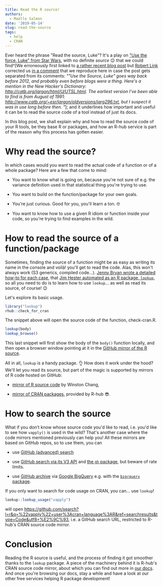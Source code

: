 ```yaml
---
title: Read the R source!
authors:
  - Maëlle Salmon
date: '2019-05-14'
slug: read-the-source
tags:
  - help
  - CRAN
---
```


Ever heard the phrase "Read the source, Luke"? It's a play on ["Use the force, Luke" from Star Wars](https://mygeekwisdom.com/2012/04/14/use-the-force-luke/), with no definite _source_ :wink: that we could find^[We erroneously first linked to [a rather recent blog post](https://blog.codinghorror.com/learn-to-read-the-source-luke/) but [Robert Link](https://github.com/rplzzz) corrected us [in a comment](https://github.com/r-hub/blog/issues/27#issuecomment-528011915) that we reproduce here in case the post gets separated from its comments: _""Use the Source, Luke" goes way back before 2012, and probably even before blogs were a thing.  Here's a mention in the New Hacker's Dictionary: http://catb.org/jargon/html/U/UTSL.html.
The earliest version I've been able to find is from August of 1991:  http://www.catb.org/~esr/jargon/oldversions/jarg296.txt, but I suspect it was in use long before then.  "_]; and it underlines how important and useful it can be to read the source code of a tool instead of just its docs. 

In this blog post, we shall explain why and how to read the source code of your R tools, be they base R or packages, and how an R-hub service is part of the reason why this process has gotten easier.

# Why read the source?

In which cases would you want to read the actual code of a function or of a whole package? Here are a few that come to mind:

* You want to know what is going on, because you're not sure of e.g. the variance definition used in that statistical thing you're trying to use.

* You want to build on the function/package for your own goals.

* You're just curious. Good for you, you'll learn a ton. :nerd_face:

* You want to know how to use a given R idiom or function inside your code, so you're trying to find examples in the wild.

# How to read the source of a function/package

Sometimes, finding the source of a function might be as easy as writing its name in the console and voilà! you'll get to read the code. Alas, this won't always work (S3 generics, compiled code...). [Jenny Bryan wrote a detailed how-to for each case](https://github.com/jennybc/access-r-source#accessing-r-source), that [Jim Hester automated as an R package, `lookup`](https://github.com/jimhester/lookup#readme), so all you need to do is to learn how to use `lookup`... as well as read its source, of course! :wink:

Let's explore its basic usage.

```r
library("lookup")
rhub::check_for_cran
```

The snippet above will open the source code of the function, check-cran.R. 
```r
lookup(body)
lookup_browse()
```

This last snippet will first show the body of the `body()` function locally, and then open a browser window pointing at it in the [GitHub mirror of the R source](https://github.com/wch/r-source). 

All in all, `lookup` is a handy package. :ok_hand: How does it work under the hood? We'll let you read its source, but part of the magic is supported by mirrors of R code hosted on GitHub:

* [mirror of R source code](https://github.com/wch/r-source) by Winston Chang,

* [mirror of CRAN packages](https://github.com/cran), provided by R-hub :sunglasses:.

# How to search the source

What if you don't know whose source code you'd like to read, i.e. you'd like to see how `vapply()` is used in the wild? That's another case where the code mirrors mentioned previously can help you! All these mirrors are based on GitHub repos, so to use them, you can

* use [GitHub (advanced) search](https://help.github.com/en/articles/about-searching-on-github)

* use [GitHub search via its V3 API](https://developer.github.com/v3/search/) and [the `gh` package](https://github.com/r-lib/gh), but beware of rate limits.

* use [GitHub archive](https://www.githubarchive.org/) via [Google BigQuery](https://developers.google.com/bigquery/) e.g. with the [`bigrquery` package](https://github.com/r-dbi/bigrquery).

If you only want to search for code usage on CRAN, you can... use `lookup`!

```r
lookup::lookup_usage("vapply")
```

will open https://github.com/search?l=r&q=%22vapply%22+user%3Acran+language%3AR&ref=searchresults&type=Code&utf8=%E2%9C%93, i.e. a GitHub search URL, restricted to R-hub's CRAN source code mirror.

# Conclusion

Reading the R source is useful, and the process of finding it got smoother thanks to the `lookup` package. A piece of the machinery behind it is R-hub's CRAN source code mirror, about which you can find out more in [our docs](https://docs.r-hub.io/#cranatgh). And once you're browsing our docs, stay a while and have a look at our other free services helping R package development!

